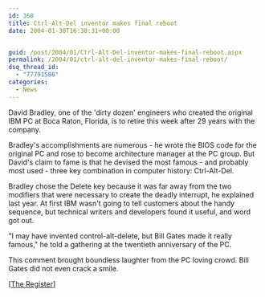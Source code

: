 ```yaml
---
id: 368
title: Ctrl-Alt-Del inventor makes final reboot
date: 2004-01-30T16:38:31+00:00


guid: /post/2004/01/Ctrl-Alt-Del-inventor-makes-final-reboot.aspx
permalink: /2004/01/ctrl-alt-del-inventor-makes-final-reboot/
dsq_thread_id:
  - "77791586"
categories:
  - News
---
```

<body xmlns="http://www.w3.org/1999/xhtml">
    <div class="Section1">
        <p>
            David Bradley, one of the 'dirty dozen' engineers who created the original IBM PC
            at Boca Raton, Florida, is to retire this week after 29 years with the company.
        </p>
        <p>
            Bradley's accomplishments are numerous - he wrote the BIOS code for the original PC
            and rose to become architecture manager at the PC group. But David's claim to fame
            is that he devised the most famous - and probably most used - three key combination
            in computer history: Ctrl-Alt-Del.
        </p>
        <p>
            Bradley chose the Delete key because it was far away from the two modifiers that were
            necessary to create the deadly interrupt, he explained last year. At first IBM wasn't
            going to tell customers about the handy sequence, but technical writers and developers
            found it useful, and word got out.
        </p>
        <p>
            "I may have invented control-alt-delete, but Bill Gates made it really famous," he
            told a gathering at the twentieth anniversary of the PC.
        </p>
        <p>
            This comment brought boundless laughter from the PC loving crowd. Bill Gates did not
            even crack a smile.
        </p>
        <p>
            [<a href="http://www.theregister.co.uk/content/28/35226.html">The Register</a>]
        </p>
    </div>
</body>